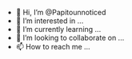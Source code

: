 - 👋 Hi, I’m @Papitounnoticed
- 👀 I’m interested in ...
- 🌱 I’m currently learning ...
- 💞️ I’m looking to collaborate on ...
- 📫 How to reach me ...

<!---
Papitounnoticed/Papitounnoticed is a ✨ special ✨ repository because its `README.md` (this file) appears on your GitHub profile.
You can click the Preview link to take a look at your changes.
--->
